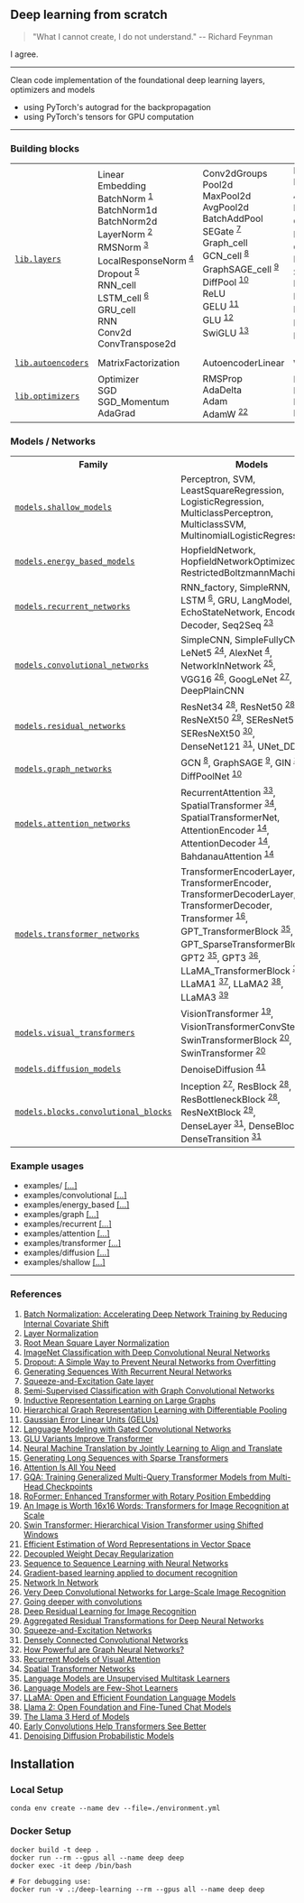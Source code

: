 ## Deep learning from scratch

> "What I cannot create, I do not understand." -- Richard Feynman

I agree.


---
Clean code implementation of the foundational deep learning layers, optimizers and models
* using PyTorch's autograd for the backpropagation
* using PyTorch's tensors for GPU computation
---


### Building blocks

<table>
    <tr>
        <td width="300">
            <code><a href="src/lib/layers.py">lib.layers</a></code>
        </td>
        <td>
            Linear<br>
            Embedding<br>
            BatchNorm&nbsp;<sup><a href="#ref1" title="Batch Normalization: Accelerating Deep Network Training by Reducing Internal Covariate Shift">1</a></sup><br>
            BatchNorm1d<br>
            BatchNorm2d<br>
            LayerNorm&nbsp;<sup><a href="#ref2" title="Layer Normalization">2</a></sup><br>
            RMSNorm&nbsp;<sup><a href="#ref3" title="Root Mean Square Layer Normalization">3</a></sup><br>
            LocalResponseNorm&nbsp;<sup><a href="#ref4" title="ImageNet Classification with Deep Convolutional Neural Networks">4</a></sup><br>
            Dropout&nbsp;<sup><a href="#ref5" title="Dropout: A Simple Way to Prevent Neural Networks from Overfitting">5</a></sup><br>
            RNN_cell<br>
            LSTM_cell&nbsp;<sup><a href="#ref6" title="Generating Sequences With Recurrent Neural Networks">6</a></sup><br>
            GRU_cell<br>
            RNN<br>
            Conv2d<br>
            ConvTranspose2d<br>
        </td>
        <td>
            Conv2dGroups<br>
            Pool2d<br>
            MaxPool2d<br>
            AvgPool2d<br>
            BatchAddPool<br>
            SEGate&nbsp;<sup><a href="#ref7" title="Squeeze-and-Excitation Gate layer">7</a></sup><br>
            Graph_cell<br>
            GCN_cell&nbsp;<sup><a href="#ref8" title="Semi-Supervised Classification with Graph Convolutional Networks">8</a></sup><br>
            GraphSAGE_cell&nbsp;<sup><a href="#ref9" title="Inductive Representation Learning on Large Graphs">9</a></sup><br>
            DiffPool&nbsp;<sup><a href="#ref10" title="Hierarchical Graph Representation Learning with Differentiable Pooling">10</a></sup><br>
            ReLU<br>
            GELU&nbsp;<sup><a href="#ref11" title="Gaussian Error Linear Units (GELUs)">11</a></sup><br>
            GLU&nbsp;<sup><a href="#ref12" title="Language Modeling with Gated Convolutional Networks">12</a></sup><br>
            SwiGLU&nbsp;<sup><a href="#ref13" title="GLU Variants Improve Transformer">13</a></sup><br>
            <br>
        </td>
        <td>
            Flatten<br>
            DotProductAttention<br>
            AdditiveAttention&nbsp;<sup><a href="#ref14" title="Neural Machine Translation by Jointly Learning to Align and Translate">14</a></sup><br>
            DiagBlockAttention&nbsp;<sup><a href="#ref15" title="Generating Long Sequences with Sparse Transformers">15</a></sup><br>
            ColumnBlockAttention&nbsp;<sup><a href="#ref15" title="Generating Long Sequences with Sparse Transformers">15</a></sup><br>
            MultiHeadAttention&nbsp;<sup><a href="#ref16" title="Attention Is All You Need">16</a></sup><br>
            GroupedQueryAttention&nbsp;<sup><a href="#ref17" title="GQA: Training Generalized Multi-Query Transformer Models from Multi-Head Checkpoints">17</a></sup><br>
            RelativeWindowAttention<br>
            SparseMultiHeadAttention&nbsp;<sup><a href="#ref15" title="Generating Long Sequences with Sparse Transformers">15</a></sup><br>
            KVCache<br>
            PositionalEncoding&nbsp;<sup><a href="#ref16" title="Attention Is All You Need">16</a></sup><br>
            RotaryEncoding&nbsp;<sup><a href="#ref18" title="RoFormer: Enhanced Transformer with Rotary Position Embedding">18</a></sup><br>
            PatchEmbedding&nbsp;<sup><a href="#ref19" title="An Image is Worth 16x16 Words: Transformers for Image Recognition at Scale">19</a></sup><br>
            RelativePositionBias2d&nbsp;<sup><a href="#ref20" title="Swin Transformer: Hierarchical Vision Transformer using Shifted Windows">20</a></sup><br>
            <br>
        </td>
    </tr>
    <tr>
        <td width="300">
            <code><a href="src/lib/autoencoders.py">lib.autoencoders</a></code>
        </td>
        <td>
            MatrixFactorization<br>
        </td>
        <td>
            AutoencoderLinear<br>
        </td>
        <td>
            Word2Vec&nbsp;<sup><a href="#ref21" title="Efficient Estimation of Word Representations in Vector Space">21</a></sup><br>
        </td>
    </tr>
    <tr>
        <td width="300">
            <code><a href="src/lib/optimizers.py">lib.optimizers</a></code>
        </td>
        <td>
            Optimizer<br>
            SGD<br>
            SGD_Momentum<br>
            AdaGrad<br>
        </td>
        <td>
            RMSProp<br>
            AdaDelta<br>
            Adam<br>
            AdamW&nbsp;<sup><a href="#ref22" title="Decoupled Weight Decay Regularization">22</a></sup><br>
        </td>
        <td>
            LR_Scheduler<br>
            LR_StepScheduler<br>
            LR_PlateauScheduler<br>
            LR_CosineDecayScheduler<br>
        </td>
    </tr>
</table>



### Models / Networks

<table>
    <tr>
        <th width="300">Family</th>
        <th>Models</th>
    </tr>
    <tr>
        <td>
            <code><a href="src/models/shallow_models.py">models.shallow_models</a></code>
        </td>
        <td>
            Perceptron, 
            SVM, 
            LeastSquareRegression, 
            LogisticRegression, 
            MulticlassPerceptron, 
            MulticlassSVM, 
            MultinomialLogisticRegression
        </td>
    </tr>
    <tr>
        <td>
            <code><a href="src/models/energy_based_models.py">models.energy_based_models</a></code>
        </td>
        <td>
            HopfieldNetwork, 
            HopfieldNetworkOptimized, 
            RestrictedBoltzmannMachine
        </td>
    </tr>
    <tr>
        <td>
            <code><a href="src/models/recurrent_networks.py">models.recurrent_networks</a></code>
        </td>
        <td>
            RNN_factory, 
            SimpleRNN, 
            LSTM&nbsp;<sup><a href="#ref6" title="Generating Sequences With Recurrent Neural Networks">6</a></sup>, 
            GRU, 
            LangModel, 
            EchoStateNetwork, 
            Encoder, 
            Decoder, 
            Seq2Seq&nbsp;<sup><a href="#ref23" title="Sequence to Sequence Learning with Neural Networks">23</a></sup>
        </td>
    </tr>
    <tr>
        <td>
            <code><a href="src/models/convolutional_networks.py">models.convolutional_networks</a></code>
        </td>
        <td>
            SimpleCNN, 
            SimpleFullyCNN, 
            LeNet5&nbsp;<sup><a href="#ref24" title="Gradient-based learning applied to document recognition">24</a></sup>, 
            AlexNet&nbsp;<sup><a href="#ref4" title="ImageNet Classification with Deep Convolutional Neural Networks">4</a></sup>, 
            NetworkInNetwork&nbsp;<sup><a href="#ref25" title="Network In Network">25</a></sup>, 
            VGG16&nbsp;<sup><a href="#ref26" title="Very Deep Convolutional Networks for Large-Scale Image Recognition">26</a></sup>, 
            GoogLeNet&nbsp;<sup><a href="#ref27" title="Going deeper with convolutions">27</a></sup>, 
            DeepPlainCNN
        </td>
    </tr>
    <tr>
        <td>
            <code><a href="src/models/residual_networks.py">models.residual_networks</a></code>
        </td>
        <td>
            ResNet34&nbsp;<sup><a href="#ref28" title="Deep Residual Learning for Image Recognition">28</a></sup>, 
            ResNet50&nbsp;<sup><a href="#ref28" title="Deep Residual Learning for Image Recognition">28</a></sup>, 
            ResNeXt50&nbsp;<sup><a href="#ref29" title="Aggregated Residual Transformations for Deep Neural Networks">29</a></sup>, 
            SEResNet50&nbsp;<sup><a href="#ref30" title="Squeeze-and-Excitation Networks">30</a></sup>, 
            SEResNeXt50&nbsp;<sup><a href="#ref30" title="Squeeze-and-Excitation Networks">30</a></sup>, 
            DenseNet121&nbsp;<sup><a href="#ref31" title="Densely Connected Convolutional Networks">31</a></sup>, 
            UNet_DDPM
        </td>
    </tr>
    <tr>
        <td>
            <code><a href="src/models/graph_networks.py">models.graph_networks</a></code>
        </td>
        <td>
            GCN&nbsp;<sup><a href="#ref8" title="Semi-Supervised Classification with Graph Convolutional Networks">8</a></sup>, 
            GraphSAGE&nbsp;<sup><a href="#ref9" title="Inductive Representation Learning on Large Graphs">9</a></sup>, 
            GIN&nbsp;<sup><a href="#ref32" title="How Powerful are Graph Neural Networks?">32</a></sup>, 
            DiffPoolNet&nbsp;<sup><a href="#ref10" title="Hierarchical Graph Representation Learning with Differentiable Pooling">10</a></sup>
        </td>
    </tr>
    <tr>
        <td>
            <code><a href="src/models/attention_networks.py">models.attention_networks</a></code>
        </td>
        <td>
            RecurrentAttention&nbsp;<sup><a href="#ref33" title="Recurrent Models of Visual Attention">33</a></sup>, 
            SpatialTransformer&nbsp;<sup><a href="#ref34" title="Spatial Transformer Networks">34</a></sup>, 
            SpatialTransformerNet, 
            AttentionEncoder&nbsp;<sup><a href="#ref14" title="Neural Machine Translation by Jointly Learning to Align and Translate">14</a></sup>, 
            AttentionDecoder&nbsp;<sup><a href="#ref14" title="Neural Machine Translation by Jointly Learning to Align and Translate">14</a></sup>, 
            BahdanauAttention&nbsp;<sup><a href="#ref14" title="Neural Machine Translation by Jointly Learning to Align and Translate">14</a></sup>
        </td>
    </tr>
    <tr>
        <td>
            <code><a href="src/models/transformer_networks.py">models.transformer_networks</a></code>
        </td>
        <td>
            TransformerEncoderLayer, 
            TransformerEncoder, 
            TransformerDecoderLayer, 
            TransformerDecoder, 
            Transformer&nbsp;<sup><a href="#ref16" title="Attention Is All You Need">16</a></sup>, 
            GPT_TransformerBlock&nbsp;<sup><a href="#ref35" title="Language Models are Unsupervised Multitask Learners">35</a></sup>, 
            GPT_SparseTransformerBlock&nbsp;<sup><a href="#ref15" title="Generating Long Sequences with Sparse Transformers">15</a></sup>, 
            GPT2&nbsp;<sup><a href="#ref35" title="Language Models are Unsupervised Multitask Learners">35</a></sup>, 
            GPT3&nbsp;<sup><a href="#ref36" title="Language Models are Few-Shot Learners">36</a></sup>, 
            LLaMA_TransformerBlock&nbsp;<sup><a href="#ref37" title="LLaMA: Open and Efficient Foundation Language Models">37</a></sup>, 
            LLaMA1&nbsp;<sup><a href="#ref37" title="LLaMA: Open and Efficient Foundation Language Models">37</a></sup>, 
            LLaMA2&nbsp;<sup><a href="#ref38" title="Llama 2: Open Foundation and Fine-Tuned Chat Models">38</a></sup>, 
            LLaMA3&nbsp;<sup><a href="#ref39" title="The Llama 3 Herd of Models">39</a></sup>
        </td>
    </tr>
    <tr>
        <td>
            <code><a href="src/models/visual_transformers.py">models.visual_transformers</a></code>
        </td>
        <td>
            VisionTransformer&nbsp;<sup><a href="#ref19" title="An Image is Worth 16x16 Words: Transformers for Image Recognition at Scale">19</a></sup>, 
            VisionTransformerConvStem&nbsp;<sup><a href="#ref40" title="Early Convolutions Help Transformers See Better">40</a></sup>, 
            SwinTransformerBlock&nbsp;<sup><a href="#ref20" title="Swin Transformer: Hierarchical Vision Transformer using Shifted Windows">20</a></sup>, 
            SwinTransformer&nbsp;<sup><a href="#ref20" title="Swin Transformer: Hierarchical Vision Transformer using Shifted Windows">20</a></sup>
        </td>
    </tr>
    <tr>
        <td>
            <code><a href="src/models/diffusion_models.py">models.diffusion_models</a></code>
        </td>
        <td>
            DenoiseDiffusion&nbsp;<sup><a href="#ref41" title="Denoising Diffusion Probabilistic Models">41</a></sup>
        </td>
    </tr>
    <tr>
        <td>
            <code><a href="src/models/blocks/convolutional_blocks.py">models.blocks.convolutional_blocks</a></code>
        </td>
        <td>
            Inception&nbsp;<sup><a href="#ref27" title="Going deeper with convolutions">27</a></sup>, 
            ResBlock&nbsp;<sup><a href="#ref28" title="Deep Residual Learning for Image Recognition">28</a></sup>, 
            ResBottleneckBlock&nbsp;<sup><a href="#ref28" title="Deep Residual Learning for Image Recognition">28</a></sup>, 
            ResNeXtBlock&nbsp;<sup><a href="#ref29" title="Aggregated Residual Transformations for Deep Neural Networks">29</a></sup>, 
            DenseLayer&nbsp;<sup><a href="#ref31" title="Densely Connected Convolutional Networks">31</a></sup>, 
            DenseBlock&nbsp;<sup><a href="#ref31" title="Densely Connected Convolutional Networks">31</a></sup>, 
            DenseTransition&nbsp;<sup><a href="#ref31" title="Densely Connected Convolutional Networks">31</a></sup>
        </td>
    </tr>
</table>




### Example usages
- examples/ [[...]](examples/)
- examples/convolutional [[...]](examples/convolutional)
- examples/energy_based [[...]](examples/energy_based)
- examples/graph [[...]](examples/graph)
- examples/recurrent [[...]](examples/recurrent)
- examples/attention [[...]](examples/attention)
- examples/transformer [[...]](examples/transformer)
- examples/diffusion [[...]](examples/diffusion)
- examples/shallow [[...]](examples/shallow)

<hr/>


### References
1. <a name="ref1" href="https://proceedings.mlr.press/v37/ioffe15.pdf">Batch Normalization: Accelerating Deep Network Training by Reducing Internal Covariate Shift</a>
2. <a name="ref2" href="https://arxiv.org/pdf/1607.06450.pdf">Layer Normalization</a>
3. <a name="ref3" href="https://arxiv.org/pdf/1910.07467">Root Mean Square Layer Normalization</a>
4. <a name="ref4" href="https://proceedings.neurips.cc/paper/2012/file/c399862d3b9d6b76c8436e924a68c45b-Paper.pdf">ImageNet Classification with Deep Convolutional Neural Networks</a>
5. <a name="ref5" href="https://www.jmlr.org/papers/volume15/srivastava14a/srivastava14a.pdf">Dropout: A Simple Way to Prevent Neural Networks from Overfitting</a>
6. <a name="ref6" href="https://arxiv.org/pdf/1308.0850.pdf">Generating Sequences With Recurrent Neural Networks</a>
7. <a name="ref7" href="https://arxiv.org/pdf/1709.01507.pdf">Squeeze-and-Excitation Gate layer</a>
8. <a name="ref8" href="https://arxiv.org/pdf/1609.02907.pdf">Semi-Supervised Classification with Graph Convolutional Networks</a>
9. <a name="ref9" href="https://arxiv.org/pdf/1706.02216.pdf">Inductive Representation Learning on Large Graphs</a>
10. <a name="ref10" href="https://proceedings.neurips.cc/paper_files/paper/2018/file/e77dbaf6759253c7c6d0efc5690369c7-Paper.pdf">Hierarchical Graph Representation Learning with Differentiable Pooling</a>
11. <a name="ref11" href="https://arxiv.org/pdf/1606.08415v5">Gaussian Error Linear Units (GELUs)</a>
12. <a name="ref12" href="https://arxiv.org/pdf/1612.08083v3">Language Modeling with Gated Convolutional Networks</a>
13. <a name="ref13" href="https://arxiv.org/pdf/2002.05202">GLU Variants Improve Transformer</a>
14. <a name="ref14" href="https://arxiv.org/pdf/1409.0473.pdf">Neural Machine Translation by Jointly Learning to Align and Translate</a>
15. <a name="ref15" href="https://arxiv.org/pdf/1904.10509">Generating Long Sequences with Sparse Transformers</a>
16. <a name="ref16" href="https://proceedings.neurips.cc/paper_files/paper/2017/file/3f5ee243547dee91fbd053c1c4a845aa-Paper.pdf">Attention Is All You Need</a>
17. <a name="ref17" href="https://arxiv.org/pdf/2305.13245v3">GQA: Training Generalized Multi-Query Transformer Models from Multi-Head Checkpoints</a>
18. <a name="ref18" href="https://arxiv.org/pdf/2104.09864">RoFormer: Enhanced Transformer with Rotary Position Embedding</a>
19. <a name="ref19" href="https://arxiv.org/pdf/2010.11929">An Image is Worth 16x16 Words: Transformers for Image Recognition at Scale</a>
20. <a name="ref20" href="https://arxiv.org/pdf/2103.14030">Swin Transformer: Hierarchical Vision Transformer using Shifted Windows</a>
21. <a name="ref21" href="https://arxiv.org/pdf/1301.3781.pdf">Efficient Estimation of Word Representations in Vector Space</a>
22. <a name="ref22" href="https://arxiv.org/pdf/1711.05101">Decoupled Weight Decay Regularization</a>
23. <a name="ref23" href="https://papers.nips.cc/paper/2014/file/a14ac55a4f27472c5d894ec1c3c743d2-Paper.pdf">Sequence to Sequence Learning with Neural Networks</a>
24. <a name="ref24" href="https://hal.science/hal-03926082/document">Gradient-based learning applied to document recognition</a>
25. <a name="ref25" href="https://arxiv.org/pdf/1312.4400.pdf">Network In Network</a>
26. <a name="ref26" href="https://arxiv.org/pdf/1409.1556.pdf">Very Deep Convolutional Networks for Large-Scale Image Recognition</a>
27. <a name="ref27" href="https://arxiv.org/pdf/1409.4842.pdf?">Going deeper with convolutions</a>
28. <a name="ref28" href="https://arxiv.org/pdf/1512.03385.pdf">Deep Residual Learning for Image Recognition</a>
29. <a name="ref29" href="https://openaccess.thecvf.com/content_cvpr_2017/papers/Xie_Aggregated_Residual_Transformations_CVPR_2017_paper.pdf">Aggregated Residual Transformations for Deep Neural Networks</a>
30. <a name="ref30" href="https://arxiv.org/pdf/1709.01507.pdf">Squeeze-and-Excitation Networks</a>
31. <a name="ref31" href="https://openaccess.thecvf.com/content_cvpr_2017/papers/Huang_Densely_Connected_Convolutional_CVPR_2017_paper.pdf">Densely Connected Convolutional Networks</a>
32. <a name="ref32" href="https://arxiv.org/pdf/1810.00826v3.pdf">How Powerful are Graph Neural Networks?</a>
33. <a name="ref33" href="https://arxiv.org/pdf/1406.6247.pdf">Recurrent Models of Visual Attention</a>
34. <a name="ref34" href="https://arxiv.org/pdf/1506.02025.pdf">Spatial Transformer Networks</a>
35. <a name="ref35" href="https://cdn.openai.com/better-language-models/language_models_are_unsupervised_multitask_learners.pdf">Language Models are Unsupervised Multitask Learners</a>
36. <a name="ref36" href="https://arxiv.org/pdf/2005.14165">Language Models are Few-Shot Learners</a>
37. <a name="ref37" href="https://arxiv.org/pdf/2302.13971">LLaMA: Open and Efficient Foundation Language Models</a>
38. <a name="ref38" href="https://arxiv.org/pdf/2307.09288">Llama 2: Open Foundation and Fine-Tuned Chat Models</a>
39. <a name="ref39" href="https://arxiv.org/pdf/2407.21783">The Llama 3 Herd of Models</a>
40. <a name="ref40" href="https://arxiv.org/pdf/2106.14881">Early Convolutions Help Transformers See Better</a>
41. <a name="ref41" href="https://arxiv.org/pdf/2006.11239">Denoising Diffusion Probabilistic Models</a>



## Installation
### Local Setup
```
conda env create --name dev --file=./environment.yml
```
### Docker Setup
```
docker build -t deep .
docker run --rm --gpus all --name deep deep
docker exec -it deep /bin/bash
```
```
# For debugging use:
docker run -v .:/deep-learning --rm --gpus all --name deep deep
```
